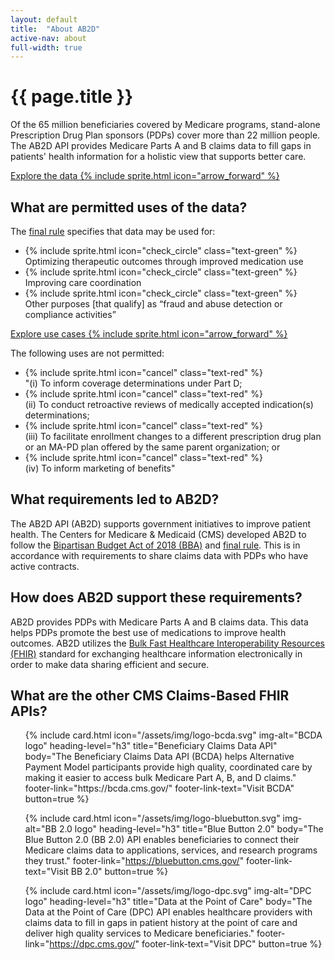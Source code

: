 ```yaml
---
layout: default
title:  "About AB2D"
active-nav: about
full-width: true
---
```


# {{ page.title }}

Of the 65 million beneficiaries covered by Medicare programs, stand-alone Prescription Drug Plan sponsors (PDPs) cover more than 22 million people. The AB2D API provides Medicare Parts A and B claims data to fill gaps in patients' health information for a holistic view that supports better care.

<a href="{% link api-data.md %}" class="usa-button usa-button--unstyled">Explore the data {% include sprite.html icon="arrow_forward" %}</a>

## What are permitted uses of the data? 

<div class="grid-row grid-gap">
  <div class="tablet:grid-col">
    <p class="margin-bottom-2 text-bold">
      The <a href="https://www.federalregister.gov/documents/2019/04/16/2019-06822/medicare-and-medicaid-programs-policy-and-technical-changes-to-the-medicare-advantage-medicare#page-15745">final rule</a> specifies that data may be used for:
    </p>
    <ul class="usa-icon-list">
      <li class="usa-icon-list__item">
        <div class="usa-icon-list__icon" id="status-icon">
          {% include sprite.html icon="check_circle" class="text-green" %}
        </div>
        <div class="usa-icon-list__content" id="status-content">
          Optimizing therapeutic outcomes through improved medication use
        </div>
      </li>
      <li class="usa-icon-list__item">
        <div class="usa-icon-list__icon" id="status-icon">
          {% include sprite.html icon="check_circle" class="text-green" %}
        </div>
        <div class="usa-icon-list__content" id="status-content">
          Improving care coordination
        </div>
      </li>
      <li class="usa-icon-list__item">
        <div class="usa-icon-list__icon" id="status-icon">
          {% include sprite.html icon="check_circle" class="text-green" %}
        </div>
        <div class="usa-icon-list__content" id="status-content">
          Other purposes [that qualify] as “fraud and abuse detection or compliance activities”
        </div>
      </li>
    </ul>
    <p>
      <a href="{% link use-cases.md %}" class="usa-button usa-button--unstyled">Explore use cases {% include sprite.html icon="arrow_forward" %}</a>
    </p>
  </div>

  <div class="tablet:grid-col">
    <p class="margin-bottom-2 text-bold">The following uses are not permitted:</p>
    <ul class="usa-icon-list">
      <li class="usa-icon-list__item">
        <div class="usa-icon-list__icon" id="status-icon">
          {% include sprite.html icon="cancel" class="text-red" %}
        </div>
        <div class="usa-icon-list__content" id="status-content">
          "(i) To inform coverage determinations under Part D;
        </div>
      </li>
      <li class="usa-icon-list__item">
        <div class="usa-icon-list__icon" id="status-icon">
          {% include sprite.html icon="cancel" class="text-red" %}
        </div>
        <div class="usa-icon-list__content" id="status-content">
          (ii) To conduct retroactive reviews of medically accepted indication(s) determinations;
        </div>
      </li>
      <li class="usa-icon-list__item">
        <div class="usa-icon-list__icon" id="status-icon">
          {% include sprite.html icon="cancel" class="text-red" %}
        </div>
        <div class="usa-icon-list__content" id="status-content">
          (iii) To facilitate enrollment changes to a different prescription drug plan or an MA-PD plan offered by the same parent organization; or
        </div>
      </li>
      <li class="usa-icon-list__item">
        <div class="usa-icon-list__icon" id="status-icon">
          {% include sprite.html icon="cancel" class="text-red" %}
        </div>
        <div class="usa-icon-list__content" id="status-content">
          (iv) To inform marketing of benefits"
        </div>
      </li>
    </ul>
  </div>
</div>

<div class="usa-section--dark bg-primary padding-y-6 margin-y-6" markdown="1">

## What requirements led to AB2D?
The AB2D API (AB2D) supports government initiatives to improve patient health. The Centers for Medicare & Medicaid (CMS) developed AB2D to follow the [Bipartisan Budget Act of 2018 (BBA)](https://www.congress.gov/bill/115th-congress/house-bill/1892/text) and [final rule](https://www.federalregister.gov/documents/2019/04/16/2019-06822/medicare-and-medicaid-programs-policy-and-technical-changes-to-the-medicare-advantage-medicare). This is in accordance with requirements to share claims data with PDPs who have active contracts.

## How does AB2D support these requirements?
AB2D provides PDPs with Medicare Parts A and B claims data. This data helps PDPs promote the best use of medications to improve health outcomes. AB2D utilizes the [Bulk Fast Healthcare Interoperability Resources (FHIR)](https://www.hl7.org/fhir/overview.html) standard for exchanging healthcare information electronically in order to make data sharing efficient and secure.

</div>

## What are the other CMS Claims-Based FHIR APIs?

<ul class="usa-card-group flex-justify-center padding-y-4">
  {% include card.html
    icon="/assets/img/logo-bcda.svg"
    img-alt="BCDA logo"
    heading-level="h3"
    title="Beneficiary Claims Data API"
    body="The Beneficiary Claims Data API (BCDA) helps Alternative Payment Model participants provide high quality, coordinated care by making it easier to access bulk Medicare Part A, B, and D claims."
    footer-link="https://bcda.cms.gov/"
    footer-link-text="Visit BCDA"
    button=true
  %}

  {% include card.html
    icon="/assets/img/logo-bluebutton.svg"
    img-alt="BB 2.0 logo"
    heading-level="h3"
    title="Blue Button 2.0"
    body="The Blue Button 2.0 (BB 2.0) API enables beneficiaries to connect their Medicare claims data to applications, services, and research programs they trust."
    footer-link="https://bluebutton.cms.gov/"
    footer-link-text="Visit BB 2.0"
    button=true
  %}

  {% include card.html
    icon="/assets/img/logo-dpc.svg"
    img-alt="DPC logo"
    heading-level="h3"
    title="Data at the Point of Care"
    body="The Data at the Point of Care (DPC) API enables healthcare providers with claims data to fill in gaps in patient history at the point of care and deliver high quality services to Medicare beneficiaries."
    footer-link="https://dpc.cms.gov/"
    footer-link-text="Visit DPC"
    button=true
  %}
</ul>
